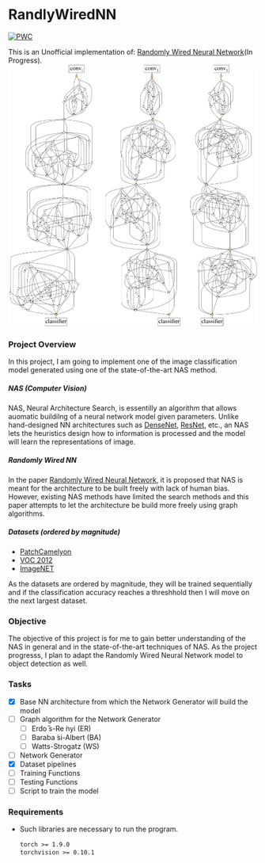 # RandlyWiredNN

[![PWC](https://img.shields.io/endpoint.svg?url=https://paperswithcode.com/badge/exploring-randomly-wired-neural-networks-for/image-classification-imagenet-image-reco)](https://paperswithcode.com/sota/image-classification-imagenet-image-reco?p=exploring-randomly-wired-neural-networks-for)


This is an Unofficial implementation of: [Randomly Wired Neural Network](https://arxiv.org/abs/1904.01569)(In Progress).
![](misc./network.png)

### Project Overview
In this project, I am going to implement one of the image classification model generated using one of the state-of-the-art NAS method. 

##### NAS (Computer Vision)
NAS, Neural Architecture Search, is essentilly an algorithm that allows auomatic buildilng of a neural network model given parameters. Unlike hand-designed NN architectures such as [DenseNet](https://arxiv.org/pdf/1608.06993.pdf), [ResNet](https://arxiv.org/pdf/1512.03385.pdf), etc., an NAS lets the heuristics design how to information is processed and the model will learn the representations of image. 

##### Randomly Wired NN
In the paper [Randomly Wired Neural Network](https://arxiv.org/abs/1904.01569), it is proposed that NAS is meant for the architecture to be built freely with lack of human bias. However, existing NAS methods have limited the search methods and this paper attempts to let the architecture be build more freely using graph algorithms.

##### Datasets (ordered by magnitude) 
- [PatchCamelyon](https://patchcamelyon.grand-challenge.org)
- [VOC 2012](http://host.robots.ox.ac.uk/pascal/VOC/voc2012/)
- [ImageNET](https://www.image-net.org)

As the datasets are ordered by magnitude, they will be trained sequentially and if the classification accuracy reaches a threshhold then I will move on the next largest dataset.

### Objective
The objective of this project is for me to gain better understanding of the NAS in general and in the state-of-the-art techniques of NAS. As the project progresss, I plan to adapt the Randomly Wired Neural Network model to object detection as well. 

### Tasks
- [x] Base NN architecture from which the Network Generator will build the model
- [ ] Graph algorithm for the Network Generator
  - [ ] Erdo ̋s-Re ́nyi (ER)
  - [ ] Baraba ́si-Albert (BA)
  - [ ] Watts-Strogatz (WS)
- [ ] Network Generator
- [x] Dataset pipelines
- [ ] Training Functions
- [ ] Testing Functions
- [ ] Script to train the model

### Requirements
* Such libraries are necessary to run the program.
    ```
    torch >= 1.9.0
    torchvision >= 0.10.1
    ```


